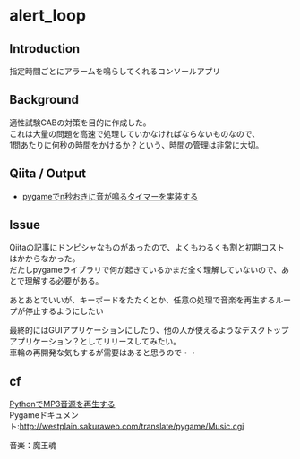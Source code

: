 # alert_loop

## Introduction
指定時間ごとにアラームを鳴らしてくれるコンソールアプリ

## Background
適性試験CABの対策を目的に作成した。  
これは大量の問題を高速で処理していかなければならないものなので、  
1問あたりに何秒の時間をかけるか？という、時間の管理は非常に大切。

## Qiita / Output

- [pygameでn秒おきに音が鳴るタイマーを実装する](https://qiita.com/cordy/items/ae6ac29b502e27000cef)

## Issue

Qiitaの記事にドンピシャなものがあったので、よくもわるくも割と初期コストはかからなかった。  
だたしpygameライブラリで何が起きているかまだ全く理解していないので、あとで理解する必要がある。  

あとあとでいいが、キーボードをたたくとか、任意の処理で音楽を再生するループが停止するようにしたい  

最終的にはGUIアプリケーションにしたり、他の人が使えるようなデスクトップアプリケーション？としてリリースしてみたい。  
車輪の再開発な気もするが需要はあると思うので・・

## cf

[PythonでMP3音源を再生する](https://qiita.com/kekeho/items/a0b93695d8a8ac6f1028)  
Pygameドキュメント:http://westplain.sakuraweb.com/translate/pygame/Music.cgi

音楽：魔王魂
